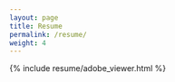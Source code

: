 ```yaml
---
layout: page
title: Resume
permalink: /resume/
weight: 4
---
```


{% include resume/adobe_viewer.html %}
